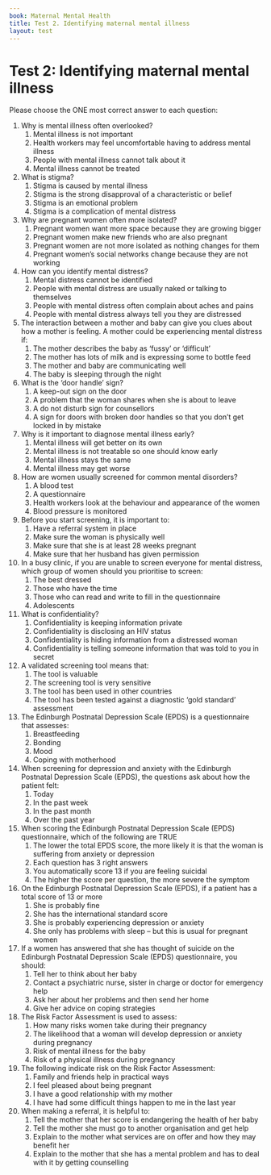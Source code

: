 ```yaml
---
book: Maternal Mental Health
title: Test 2. Identifying maternal mental illness
layout: test
---
```


# Test 2: Identifying maternal mental illness

Please choose the ONE most correct answer to each question:

1.	Why is mental illness often overlooked?
	1.	Mental illness is not important
	1.	Health workers may feel uncomfortable having to address mental illness
	1.	People with mental illness cannot talk about it
	1.	Mental illness cannot be treated
2.	What is stigma?
	1.	Stigma is caused by mental illness
	1.	Stigma is the strong disapproval of a characteristic or belief 
	1.	Stigma is an emotional problem
	1.	Stigma is a complication of mental distress
3.	Why are pregnant women often more isolated?
	1.	Pregnant women want more space because they are growing bigger
	1.	Pregnant women make new friends who are also pregnant
	1.	Pregnant women are not more isolated as nothing changes for them
	1.	Pregnant women’s social networks change because they are not working
4.	How can you identify mental distress?
	1.	Mental distress cannot be identified
	1.	People with mental distress are usually naked or talking to themselves
	1.	People with mental distress often complain about aches and pains
	1.	People with mental distress always tell you they are distressed
5.	The interaction between a mother and baby can give you clues about how a mother is feeling. A mother could be experiencing mental distress if:
	1.	The mother describes the baby as ‘fussy’ or ‘difficult’
	1.	The mother has lots of milk and is expressing some to bottle feed
	1.	The mother and baby are communicating well
	1.	The baby is sleeping through the night
6.	What is the ‘door handle’ sign?
	1.	A keep-out sign on the door
	1.	A problem that the woman shares when she is about to leave
	1.	A do not disturb sign for counsellors
	1.	A sign for doors with broken door handles so that you don’t get locked in by mistake
7.	Why is it important to diagnose mental illness early?
	1.	Mental illness will get better on its own
	1.	Mental illness is not treatable so one should know early
	1.	Mental illness stays the same
	1.	Mental illness may get worse
8.	How are women usually screened for common mental disorders?
	1.	A blood test
	1.	A questionnaire 
	1.	Health workers look at the behaviour and appearance of the women
	1.	Blood pressure is monitored 
9.	Before you start screening, it is important to:
	1.	Have a referral system in place
	1.	Make sure the woman is physically well
	1.	Make sure that she is at least 28 weeks pregnant 
	1.	Make sure that her husband has given permission
10.	In a busy clinic, if you are unable to screen everyone for mental distress, which group of women should you prioritise to screen:
	1.	The best dressed
	1.	Those who have the time
	1.	Those who can read and write to fill in the questionnaire
	1.	Adolescents
11.	What is confidentiality?
	1.	Confidentiality is keeping information private
	1.	Confidentiality is disclosing an HIV status
	1.	Confidentiality is hiding information from a distressed woman
	1.	Confidentiality is telling someone information that was told to you in secret
12.	A validated screening tool means that:
	1.	The tool is valuable 
	1.	The screening tool is very sensitive
	1.	The tool has been used in other countries
	1.	The tool has been tested against a diagnostic ‘gold standard’ assessment
13. The Edinburgh Postnatal Depression Scale (EPDS) is a questionnaire that assesses:
	1.	Breastfeeding
	1.	Bonding
	1.	Mood
	1.	Coping with motherhood
14.	When screening for depression and anxiety with the Edinburgh Postnatal Depression Scale (EPDS), the questions ask about how the patient felt:
	1.	Today
	1.	In the past week
	1.	In the past month
	1.	Over the past year
15.	When scoring the Edinburgh Postnatal Depression Scale (EPDS) questionnaire, which of the following are TRUE
	1.	The lower the total EPDS score, the more likely it is that the woman is suffering from anxiety or depression
	1.	Each question has 3 right answers
	1.	You automatically score 13 if you are feeling suicidal
	1.	The higher the score per question, the more severe the symptom
16.	On the Edinburgh Postnatal Depression Scale (EPDS), if a patient has a total score of 13 or more
	1.	She is probably fine
	1.	She has the international standard score
	1.	She is probably experiencing depression or anxiety
	1.	She only has problems with sleep – but this is usual for pregnant women
17.	If a women has answered that she has thought of suicide on the Edinburgh Postnatal Depression Scale (EPDS) questionnaire, you should:
	1.	Tell her to think about her baby
	1.	Contact a psychiatric nurse, sister in charge or doctor for emergency help
	1.	Ask her about her problems and then send her home
	1.	Give her advice on coping strategies
18.	The Risk Factor Assessment is used to assess:
	1.	How many risks women take during their pregnancy
	1.	The likelihood that a woman will develop depression or anxiety during pregnancy
	1.	Risk of mental illness for the baby
	1.	Risk of a physical illness during pregnancy
19.	The following indicate risk on the Risk Factor Assessment:
	1.	Family and friends help in practical ways
	1.	I feel pleased about being pregnant
	1.	I have a good relationship with my mother
	1.	I have had some difficult things happen to me in the last year
20.	When making a referral, it is helpful to:
	1.	Tell the mother that her score is endangering the health of her baby
	1.	Tell the mother she must go to another organisation and get help
	1.	Explain to the mother what services are on offer and how they may benefit her
	1.	Explain to the mother that she has a mental problem and has to deal with it by getting counselling